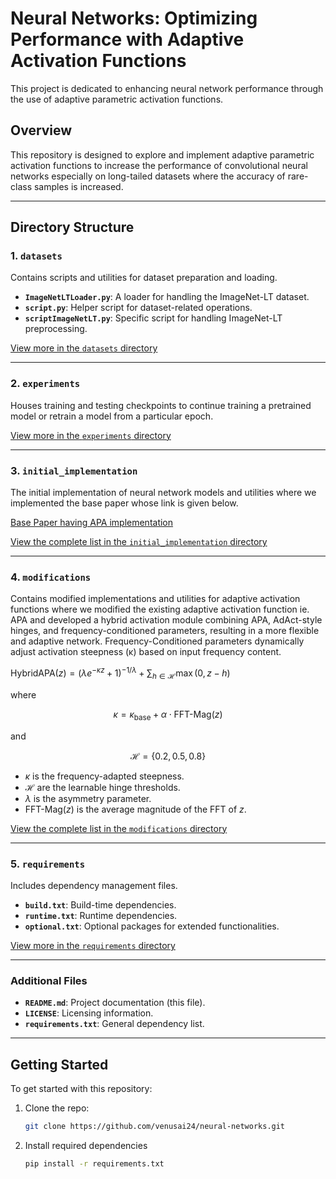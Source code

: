 # Neural Networks: Optimizing Performance with Adaptive Activation Functions

This project is dedicated to enhancing neural network performance through the use of adaptive parametric activation functions.


## Overview

This repository is designed to explore and implement adaptive parametric activation functions to increase the performance of convolutional neural networks especially on long-tailed datasets where the accuracy of rare-class samples is increased. 

---

## Directory Structure

### 1. `datasets`
Contains scripts and utilities for dataset preparation and loading.
- **`ImageNetLTLoader.py`**: A loader for handling the ImageNet-LT dataset.
- **`script.py`**: Helper script for dataset-related operations.
- **`scriptImageNetLT.py`**: Specific script for handling ImageNet-LT preprocessing.

[View more in the `datasets` directory](https://github.com/venusai24/neural-networks/tree/main/datasets)

---

### 2. `experiments`
Houses training and testing checkpoints to continue training a pretrained model or retrain a model from a particular epoch.

[View more in the `experiments` directory](https://github.com/venusai24/neural-networks/tree/main/experiments)

---

### 3. `initial_implementation`
The initial implementation of neural network models and utilities where we implemented the base paper whose link is given below.

[Base Paper having APA implementation](https://www.ecva.net/papers/eccv_2024/papers_ECCV/papers/07153.pdf)

[View the complete list in the `initial_implementation` directory](https://github.com/venusai24/neural-networks/tree/main/initial_implementation)

---

### 4. `modifications`
Contains modified implementations and utilities for adaptive activation functions where we modified the existing adaptive activation function ie. APA and developed a hybrid activation module combining APA, AdAct-style hinges, and frequency-conditioned parameters, resulting in a more flexible and adaptive network. Frequency-Conditioned parameters dynamically adjust activation steepness (κ) based on input frequency content.

$\text{HybridAPA}(z) = (\lambda e^{-\kappa z} + 1)^{-1/\lambda} + \sum_{h \in \mathcal{H}} \max(0, z - h)$


where

$$
\kappa = \kappa_{\text{base}} + \alpha \cdot \text{FFT-Mag}(z)
$$

and

$$
\mathcal{H} = \{0.2, 0.5, 0.8\}
$$

- $\kappa$ is the frequency-adapted steepness.
- $\mathcal{H}$ are the learnable hinge thresholds.
- $\lambda$ is the asymmetry parameter.
- $\text{FFT-Mag}(z)$ is the average magnitude of the FFT of $z$.

[View the complete list in the `modifications` directory](https://github.com/venusai24/neural-networks/tree/main/modifications)

---

### 5. `requirements`
Includes dependency management files.
- **`build.txt`**: Build-time dependencies.
- **`runtime.txt`**: Runtime dependencies.
- **`optional.txt`**: Optional packages for extended functionalities.

[View more in the `requirements` directory](https://github.com/venusai24/neural-networks/tree/main/requirements)

---

### Additional Files
- **`README.md`**: Project documentation (this file).
- **`LICENSE`**: Licensing information.
- **`requirements.txt`**: General dependency list.

---

## Getting Started

To get started with this repository:
1. Clone the repo:
   ```bash
   git clone https://github.com/venusai24/neural-networks.git
2. Install required dependencies
   ```bash
   pip install -r requirements.txt

